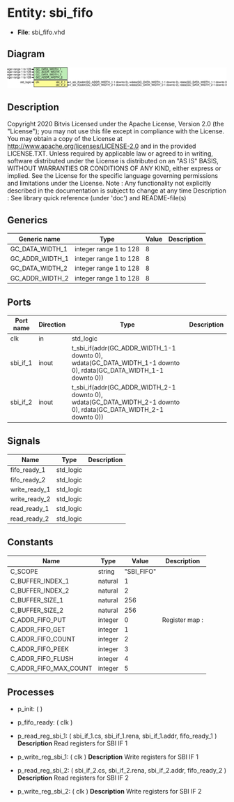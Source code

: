 # Entity: sbi_fifo

- **File**: sbi_fifo.vhd
## Diagram

![Diagram](sbi_fifo.svg "Diagram")
## Description

Copyright 2020 Bitvis
Licensed under the Apache License, Version 2.0 (the "License"); you may not use this file except in compliance with the License.
You may obtain a copy of the License at http://www.apache.org/licenses/LICENSE-2.0 and in the provided LICENSE.TXT.
Unless required by applicable law or agreed to in writing, software distributed under the License is distributed on
an "AS IS" BASIS, WITHOUT WARRANTIES OR CONDITIONS OF ANY KIND, either express or implied.
See the License for the specific language governing permissions and limitations under the License.
Note : Any functionality not explicitly described in the documentation is subject to change at any time
Description   : See library quick reference (under 'doc') and README-file(s)
## Generics

| Generic name    | Type                   | Value | Description |
| --------------- | ---------------------- | ----- | ----------- |
| GC_DATA_WIDTH_1 | integer range 1 to 128 | 8     |             |
| GC_ADDR_WIDTH_1 | integer range 1 to 128 | 8     |             |
| GC_DATA_WIDTH_2 | integer range 1 to 128 | 8     |             |
| GC_ADDR_WIDTH_2 | integer range 1 to 128 | 8     |             |
## Ports

| Port name | Direction | Type                                                                                                             | Description |
| --------- | --------- | ---------------------------------------------------------------------------------------------------------------- | ----------- |
| clk       | in        | std_logic                                                                                                        |             |
| sbi_if_1  | inout     | t_sbi_if(addr(GC_ADDR_WIDTH_1-1 downto 0), wdata(GC_DATA_WIDTH_1-1 downto 0), rdata(GC_DATA_WIDTH_1-1 downto 0)) |             |
| sbi_if_2  | inout     | t_sbi_if(addr(GC_ADDR_WIDTH_2-1 downto 0), wdata(GC_DATA_WIDTH_2-1 downto 0), rdata(GC_DATA_WIDTH_2-1 downto 0)) |             |
## Signals

| Name          | Type      | Description |
| ------------- | --------- | ----------- |
| fifo_ready_1  | std_logic |             |
| fifo_ready_2  | std_logic |             |
| write_ready_1 | std_logic |             |
| write_ready_2 | std_logic |             |
| read_ready_1  | std_logic |             |
| read_ready_2  | std_logic |             |
## Constants

| Name                  | Type    | Value       | Description    |
| --------------------- | ------- | ----------- | -------------- |
| C_SCOPE               | string  |  "SBI_FIFO" |                |
| C_BUFFER_INDEX_1      | natural |  1          |                |
| C_BUFFER_INDEX_2      | natural |  2          |                |
| C_BUFFER_SIZE_1       | natural |  256        |                |
| C_BUFFER_SIZE_2       | natural |  256        |                |
| C_ADDR_FIFO_PUT       | integer |  0          | Register map : |
| C_ADDR_FIFO_GET       | integer |  1          |                |
| C_ADDR_FIFO_COUNT     | integer |  2          |                |
| C_ADDR_FIFO_PEEK      | integer |  3          |                |
| C_ADDR_FIFO_FLUSH     | integer |  4          |                |
| C_ADDR_FIFO_MAX_COUNT | integer |  5          |                |
## Processes
- p_init: (  )
- p_fifo_ready: ( clk )
- p_read_reg_sbi_1: ( sbi_if_1.cs, sbi_if_1.rena, sbi_if_1.addr, fifo_ready_1 )
**Description**
Read registers for SBI IF 1

- p_write_reg_sbi_1: ( clk )
**Description**
Write registers for SBI IF 1

- p_read_reg_sbi_2: ( sbi_if_2.cs, sbi_if_2.rena, sbi_if_2.addr, fifo_ready_2 )
**Description**
Read registers for SBI IF 2

- p_write_reg_sbi_2: ( clk )
**Description**
Write registers for SBI IF 2

